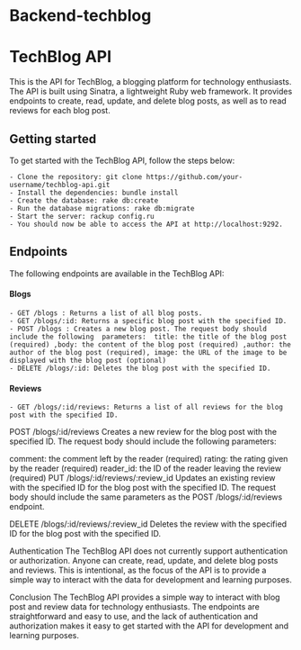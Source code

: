 # Backend-techblog
# TechBlog API

This is the API for TechBlog, a blogging platform for technology enthusiasts. The API is built using Sinatra, a lightweight Ruby web framework. It provides endpoints to create, read, update, and delete blog posts, as well as to read reviews for each blog post.

## Getting started
To get started with the TechBlog API, follow the steps below:

    - Clone the repository: git clone https://github.com/your-username/techblog-api.git
    - Install the dependencies: bundle install
    - Create the database: rake db:create
    - Run the database migrations: rake db:migrate
    - Start the server: rackup config.ru
    - You should now be able to access the API at http://localhost:9292.

## Endpoints
The following endpoints are available in the TechBlog API:

#### Blogs
    - GET /blogs : Returns a list of all blog posts.
    - GET /blogs/:id: Returns a specific blog post with the specified ID.
    - POST /blogs : Creates a new blog post. The request body should include the following  parameters:  title: the title of the blog post (required) ,body: the content of the blog post (required) ,author: the author of the blog post (required), image: the URL of the image to be displayed with the blog post (optional)
    - DELETE /blogs/:id: Deletes the blog post with the specified ID.

#### Reviews
    - GET /blogs/:id/reviews: Returns a list of all reviews for the blog post with the specified ID.

POST /blogs/:id/reviews
Creates a new review for the blog post with the specified ID. The request body should include the following parameters:

comment: the comment left by the reader (required)
rating: the rating given by the reader (required)
reader_id: the ID of the reader leaving the review (required)
PUT /blogs/:id/reviews/:review_id
Updates an existing review with the specified ID for the blog post with the specified ID. The request body should include the same parameters as the POST /blogs/:id/reviews endpoint.

DELETE /blogs/:id/reviews/:review_id
Deletes the review with the specified ID for the blog post with the specified ID.

Authentication
The TechBlog API does not currently support authentication or authorization. Anyone can create, read, update, and delete blog posts and reviews. This is intentional, as the focus of the API is to provide a simple way to interact with the data for development and learning purposes.

Conclusion
The TechBlog API provides a simple way to interact with blog post and review data for technology enthusiasts. The endpoints are straightforward and easy to use, and the lack of authentication and authorization makes it easy to get started with the API for development and learning purposes.
